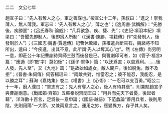 二二　文公七年

趙宣子曰：“先人有奪人之心，軍之善謀也。”按宣公十二年，孫叔曰：“進之！寧我薄人，無人薄我。軍志曰：‘先人有奪人之心’，薄之也”；《逸周書·武稱解》：“先勝後，疾勝遲”；《吕氏春秋·論威》：“凡兵欲急、疾、捷、先”；《史記·項羽本紀》項梁曰：“吾聞先即制人，後即爲人所制”（《漢書·陳勝、項籍傳》作“先發制人，後發制於人”）；《三國志·魏書·賈逵傳》記曹休敗績，孫權遣兵斷夾石，魏諸將不知所出，逵曰：“今疾進，出其不意，此所謂‘先人以奪其心’也”。然《左傳》尚另明一意，即莊公十年記曹劌待齊師三鼓而後發是已。與曹劌印可者，如《管子·樞言》篇：“應適〔即‘敵’字〕莫如後”；《孫子·軍争》篇：“以迂爲直；以患爲利。……後人發，先人至”，又《九地》篇：“是故始如處女，敵人開户，後如脱兔，敵不及拒”；《晉書·朱伺傳》伺答楊珉曰：“兩敵共對，惟當忍之；彼不能忍，我能忍，是以勝之耳”；蘇洵《嘉祐集》卷二《權書》上《心術》：“一忍可以支百勇。”昭公二十一年，廚人濮曰：“軍志有之：先人有奪人之心，後人有待其衰”，則兼賅趙宣子與曹劌兩意。《戰國策·齊策》五蘇秦説齊閔王曰：“用兵而先天下者憂，後起者藉”，洋洋數十百言，足爲後一意申論；《國語·越語》下范蠡論“善用兵者，後則用陰，先則用陽”一大節，又兼兩意言之。運用之妙，應變異方，存乎其人矣。